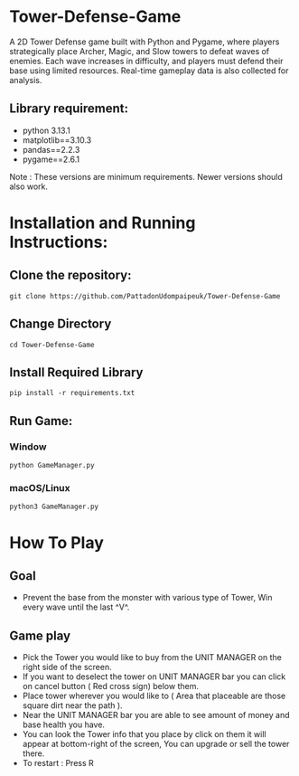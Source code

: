 # Tower-Defense-Game
A 2D Tower Defense game built with Python and Pygame, where players strategically place Archer, Magic, and Slow towers to defeat waves of enemies. Each wave increases in difficulty, and players must defend their base using limited resources. Real-time gameplay data is also collected for analysis.
## Library requirement:
- python 3.13.1
- matplotlib==3.10.3
- pandas==2.2.3
- pygame==2.6.1

Note  :  These versions are minimum requirements. Newer versions should also work.
# Installation and Running Instructions:
## Clone the repository:
```
git clone https://github.com/PattadonUdompaipeuk/Tower-Defense-Game
```
## Change Directory
```
cd Tower-Defense-Game
```
## Install Required Library
```
pip install -r requirements.txt
```
## Run Game:
### Window
```
python GameManager.py
```
### macOS/Linux
```
python3 GameManager.py
```
# How To Play
## Goal
-  Prevent the base from the monster with various type of Tower, Win every wave until the last ^V^.
## Game play
- Pick the Tower you would like to buy from the UNIT MANAGER on the right side of the screen.
- If you want to deselect the tower on UNIT MANAGER bar you can click on cancel button ( Red cross sign) below them.
- Place tower wherever you would like to ( Area that placeable are those square dirt near the path ).
- Near the UNIT MANAGER bar you are able to see amount of money and base health you have.
- You can look the Tower info that you place by click on them it will appear at bottom-right of the screen, You can upgrade or sell the tower there.
- To restart : Press R
